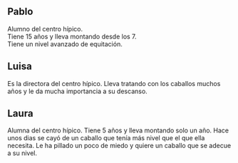 **Pablo**
------------
Alumno del centro hípico. <br />
Tiene 15 años y lleva montando desde los 7. <br />
Tiene un nivel avanzado de equitación. <br />

**Luisa**
------------
Es la directora del centro hípico. 
Lleva tratando con los caballos muchos años y le da mucha importancia a su descanso.

**Laura**
------------
Alumna del centro hípico.
Tiene 5 años y lleva montando solo un año. 
Hace unos dias se cayó de un caballo que tenía más nivel que el que ella necesita. 
Le ha pillado un poco de miedo y quiere un caballo que se adecue a su nivel.
